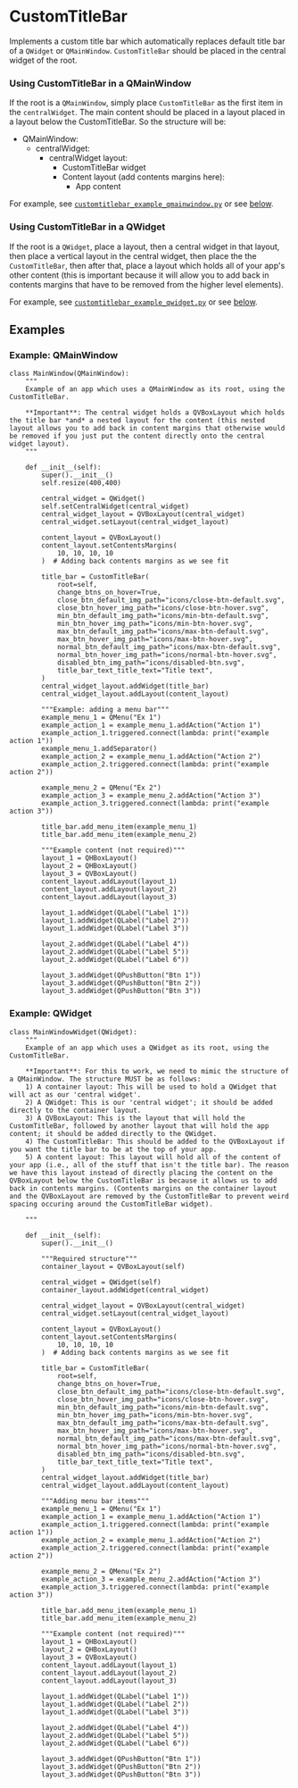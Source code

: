 # CustomTitleBar
Implements a custom title bar which automatically replaces default title bar of a `QWidget` or `QMainWindow`. `CustomTitleBar` should be placed in the central widget of the root.

### Using CustomTitleBar in a QMainWindow
If the root is a `QMainWindow`, simply place `CustomTitleBar` as the first item in the `centralWidget`. The main content should be placed in a layout placed in a layout below the CustomTitleBar. So the structure will be:

- QMainWindow: 
  - centralWidget:
    - centralWidget layout:
      - CustomTitleBar widget
      - Content layout (add contents margins here):
        - App content

For example, see [`customtitlebar_example_qmainwindow.py`](examples/customtitlebar_example_qmainwindow.py) or see [below](#example-qmainwindow). 


### Using CustomTitleBar in a QWidget
If the root is a `QWidget`, place a layout, then a central widget in that layout, then place a vertical layout in the central widget, then place the the `CustomTitleBar`, then after that, place a layout which holds all of your app's other content (this is important because it will allow you to add back in contents margins that have to be removed from the higher level elements). 

For example, see [`customtitlebar_example_qwidget.py`](examples/customtitlebar_example_qwidget.py) or see [below](#example-qwidget).

## Examples

### Example: QMainWindow
```
class MainWindow(QMainWindow):
    """
    Example of an app which uses a QMainWindow as its root, using the CustomTitleBar.

    **Important**: The central widget holds a QVBoxLayout which holds the title bar *and* a nested layout for the content (this nested layout allows you to add back in content margins that otherwise would be removed if you just put the content directly onto the central widget layout).
    """

    def __init__(self):
        super().__init__()
        self.resize(400,400)

        central_widget = QWidget()
        self.setCentralWidget(central_widget)
        central_widget_layout = QVBoxLayout(central_widget)
        central_widget.setLayout(central_widget_layout)

        content_layout = QVBoxLayout()
        content_layout.setContentsMargins(
            10, 10, 10, 10
        )  # Adding back contents margins as we see fit

        title_bar = CustomTitleBar(
            root=self,
            change_btns_on_hover=True,
            close_btn_default_img_path="icons/close-btn-default.svg",
            close_btn_hover_img_path="icons/close-btn-hover.svg",
            min_btn_default_img_path="icons/min-btn-default.svg",
            min_btn_hover_img_path="icons/min-btn-hover.svg",
            max_btn_default_img_path="icons/max-btn-default.svg",
            max_btn_hover_img_path="icons/max-btn-hover.svg",
            normal_btn_default_img_path="icons/max-btn-default.svg",
            normal_btn_hover_img_path="icons/normal-btn-hover.svg",
            disabled_btn_img_path="icons/disabled-btn.svg",
            title_bar_text_title_text="Title text",
        )
        central_widget_layout.addWidget(title_bar)
        central_widget_layout.addLayout(content_layout)

        """Example: adding a menu bar"""
        example_menu_1 = QMenu("Ex 1")
        example_action_1 = example_menu_1.addAction("Action 1")
        example_action_1.triggered.connect(lambda: print("example action 1"))
        example_menu_1.addSeparator()
        example_action_2 = example_menu_1.addAction("Action 2")
        example_action_2.triggered.connect(lambda: print("example action 2"))

        example_menu_2 = QMenu("Ex 2")
        example_action_3 = example_menu_2.addAction("Action 3")
        example_action_3.triggered.connect(lambda: print("example action 3"))

        title_bar.add_menu_item(example_menu_1)
        title_bar.add_menu_item(example_menu_2)

        """Example content (not required)"""
        layout_1 = QHBoxLayout()
        layout_2 = QHBoxLayout()
        layout_3 = QVBoxLayout()
        content_layout.addLayout(layout_1)
        content_layout.addLayout(layout_2)
        content_layout.addLayout(layout_3)

        layout_1.addWidget(QLabel("Label 1"))
        layout_1.addWidget(QLabel("Label 2"))
        layout_1.addWidget(QLabel("Label 3"))

        layout_2.addWidget(QLabel("Label 4"))
        layout_2.addWidget(QLabel("Label 5"))
        layout_2.addWidget(QLabel("Label 6"))

        layout_3.addWidget(QPushButton("Btn 1"))
        layout_3.addWidget(QPushButton("Btn 2"))
        layout_3.addWidget(QPushButton("Btn 3"))
```
### Example: QWidget
```
class MainWindowWidget(QWidget):
    """
    Example of an app which uses a QWidget as its root, using the CustomTitleBar.

    **Important**: For this to work, we need to mimic the structure of a QMainWindow. The structure MUST be as follows:
    1) A container layout: This will be used to hold a QWidget that will act as our 'central widget'.
    2) A QWidget: This is our 'central widget'; it should be added directly to the container layout.
    3) A QVBoxLayout: This is the layout that will hold the CustomTitleBar, followed by another layout that will hold the app content; it should be added directly to the QWidget.
    4) The CustomTitleBar: This should be added to the QVBoxLayout if you want the title bar to be at the top of your app.
    5) A content layout: This layout will hold all of the content of your app (i.e., all of the stuff that isn't the title bar). The reason we have this layout instead of directly placing the content on the QVBoxLayout below the CustomTitleBar is because it allows us to add back in contents margins. (Contents margins on the container layout and the QVBoxLayout are removed by the CustomTitleBar to prevent weird spacing occuring around the CustomTitleBar widget).

    """

    def __init__(self):
        super().__init__()

        """Required structure"""
        container_layout = QVBoxLayout(self)

        central_widget = QWidget(self)
        container_layout.addWidget(central_widget)

        central_widget_layout = QVBoxLayout(central_widget)
        central_widget.setLayout(central_widget_layout)

        content_layout = QVBoxLayout()
        content_layout.setContentsMargins(
            10, 10, 10, 10
        )  # Adding back contents margins as we see fit

        title_bar = CustomTitleBar(
            root=self,
            change_btns_on_hover=True,
            close_btn_default_img_path="icons/close-btn-default.svg",
            close_btn_hover_img_path="icons/close-btn-hover.svg",
            min_btn_default_img_path="icons/min-btn-default.svg",
            min_btn_hover_img_path="icons/min-btn-hover.svg",
            max_btn_default_img_path="icons/max-btn-default.svg",
            max_btn_hover_img_path="icons/max-btn-hover.svg",
            normal_btn_default_img_path="icons/max-btn-default.svg",
            normal_btn_hover_img_path="icons/normal-btn-hover.svg",
            disabled_btn_img_path="icons/disabled-btn.svg",
            title_bar_text_title_text="Title text",
        )
        central_widget_layout.addWidget(title_bar)
        central_widget_layout.addLayout(content_layout)

        """Adding menu bar items"""
        example_menu_1 = QMenu("Ex 1")
        example_action_1 = example_menu_1.addAction("Action 1")
        example_action_1.triggered.connect(lambda: print("example action 1"))
        example_action_2 = example_menu_1.addAction("Action 2")
        example_action_2.triggered.connect(lambda: print("example action 2"))

        example_menu_2 = QMenu("Ex 2")
        example_action_3 = example_menu_2.addAction("Action 3")
        example_action_3.triggered.connect(lambda: print("example action 3"))

        title_bar.add_menu_item(example_menu_1)
        title_bar.add_menu_item(example_menu_2)

        """Example content (not required)"""
        layout_1 = QHBoxLayout()
        layout_2 = QHBoxLayout()
        layout_3 = QVBoxLayout()
        content_layout.addLayout(layout_1)
        content_layout.addLayout(layout_2)
        content_layout.addLayout(layout_3)

        layout_1.addWidget(QLabel("Label 1"))
        layout_1.addWidget(QLabel("Label 2"))
        layout_1.addWidget(QLabel("Label 3"))

        layout_2.addWidget(QLabel("Label 4"))
        layout_2.addWidget(QLabel("Label 5"))
        layout_2.addWidget(QLabel("Label 6"))

        layout_3.addWidget(QPushButton("Btn 1"))
        layout_3.addWidget(QPushButton("Btn 2"))
        layout_3.addWidget(QPushButton("Btn 3"))
```
